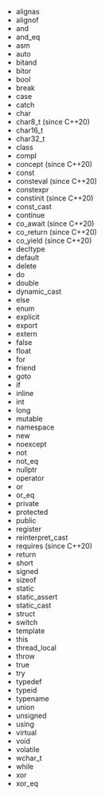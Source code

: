 - alignas
- alignof
- and
- and_eq
- asm
- auto
- bitand
- bitor
- bool
- break
- case
- catch
- char
- char8_t (since C++20)
- char16_t
- char32_t
- class
- compl
- concept (since C++20)
- const
- consteval (since C++20)
- constexpr
- constinit (since C++20)
- const_cast
- continue
- co_await (since C++20)
- co_return (since C++20)
- co_yield (since C++20)
- decltype
- default
- delete
- do
- double
- dynamic_cast
- else
- enum
- explicit
- export
- extern
- false
- float
- for
- friend
- goto
- if
- inline
- int
- long
- mutable
- namespace
- new
- noexcept
- not
- not_eq
- nullptr
- operator
- or
- or_eq
- private
- protected
- public
- register
- reinterpret_cast
- requires (since C++20)
- return
- short
- signed
- sizeof
- static
- static_assert
- static_cast
- struct
- switch
- template
- this
- thread_local
- throw
- true
- try
- typedef
- typeid
- typename
- union
- unsigned
- using
- virtual
- void
- volatile
- wchar_t
- while
- xor
- xor_eq